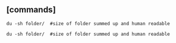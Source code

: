 ## [commands]

```shell
du -sh folder/  #size of folder summed up and human readable
```
```shell
du -sh folder/  #size of folder summed up and human readable
```
